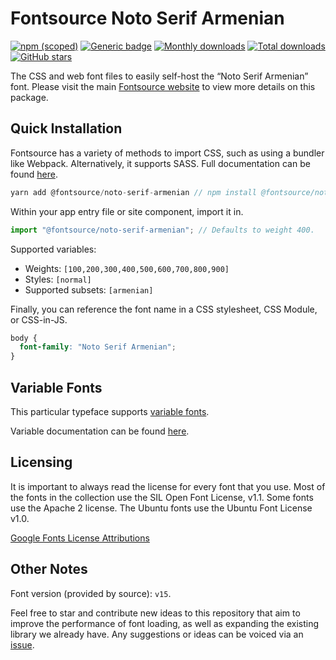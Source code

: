 # Fontsource Noto Serif Armenian

[![npm (scoped)](https://img.shields.io/npm/v/@fontsource/noto-serif-armenian?color=brightgreen)](https://www.npmjs.com/package/@fontsource/noto-serif-armenian) [![Generic badge](https://img.shields.io/badge/fontsource-passing-brightgreen)](https://github.com/fontsource/fontsource) [![Monthly downloads](https://badgen.net/npm/dm/@fontsource/noto-serif-armenian)](https://github.com/fontsource/fontsource) [![Total downloads](https://badgen.net/npm/dt/@fontsource/noto-serif-armenian)](https://github.com/fontsource/fontsource) [![GitHub stars](https://img.shields.io/github/stars/fontsource/fontsource.svg?style=social&label=Star)](https://github.com/fontsource/fontsource/stargazers)

The CSS and web font files to easily self-host the “Noto Serif Armenian” font. Please visit the main [Fontsource website](https://fontsource.org/fonts/noto-serif-armenian) to view more details on this package.

## Quick Installation

Fontsource has a variety of methods to import CSS, such as using a bundler like Webpack. Alternatively, it supports SASS. Full documentation can be found [here](https://fontsource.org/docs/introduction).

```javascript
yarn add @fontsource/noto-serif-armenian // npm install @fontsource/noto-serif-armenian
```

Within your app entry file or site component, import it in.

```javascript
import "@fontsource/noto-serif-armenian"; // Defaults to weight 400.
```

Supported variables:

- Weights: `[100,200,300,400,500,600,700,800,900]`
- Styles: `[normal]`
- Supported subsets: `[armenian]`

Finally, you can reference the font name in a CSS stylesheet, CSS Module, or CSS-in-JS.

```css
body {
  font-family: "Noto Serif Armenian";
}
```

## Variable Fonts

This particular typeface supports [variable fonts](https://developer.mozilla.org/en-US/docs/Web/CSS/CSS_Fonts/Variable_Fonts_Guide).

Variable documentation can be found [here](https://fontsource.org/docs/variable-fonts).

## Licensing

It is important to always read the license for every font that you use.
Most of the fonts in the collection use the SIL Open Font License, v1.1. Some fonts use the Apache 2 license. The Ubuntu fonts use the Ubuntu Font License v1.0.

[Google Fonts License Attributions](https://fonts.google.com/attribution)

## Other Notes

Font version (provided by source): `v15`.

Feel free to star and contribute new ideas to this repository that aim to improve the performance of font loading, as well as expanding the existing library we already have. Any suggestions or ideas can be voiced via an [issue](https://github.com/fontsource/fontsource/issues).
